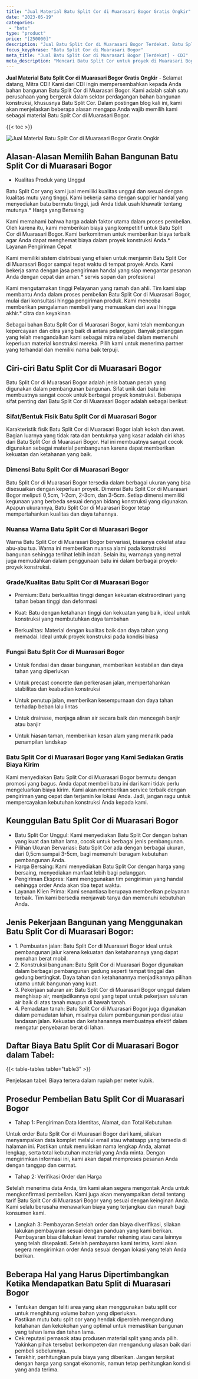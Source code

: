 ```yaml
---
title: "Jual Material Batu Split Cor di Muarasari Bogor Gratis Ongkir"
date: "2023-05-19"
categories:
 - "batu"
type: "product"
price: "[250000]"
description: "Jual Batu Split Cor di Muarasari Bogor Terdekat. Batu Split Cor ini sering digunakan dalam proyek konstruksi sebagai campuran beton yang berkualitas dan tahan lama. Silakan hubungi kami untuk informasi lebih lanjut."
focus_keyphrase: "Batu Split Cor di Muarasari Bogor"
meta_title: "Jual Batu Split Cor di Muarasari Bogor [Terdekat] - CDI"
meta_description: "Mencari Batu Split Cor untuk proyek di Muarasari Bogor? Kami memiliki Batu Split Cor berkualitas untuk campuran beton. Raih penawaran terbaik sekarang."
---
```


**Jual Material Batu Split Cor di Muarasari Bogor Gratis Ongkir** - Selamat datang, Mitra CDI! Kami dari CDI ingin mempersembahkan kepada Anda bahan bangunan Batu Split Cor di Muarasari Bogor. Kami adalah salah satu perusahaan yang bergerak dalam sektor perdagangan bahan bangunan konstruksi, khususnya Batu Split Cor. Dalam postingan blog kali ini, kami akan menjelaskan beberapa alasan mengapa Anda wajib memilih kami sebagai material Batu Split Cor di Muarasari Bogor.

{{< toc >}}

![Jual Material Batu Split Cor di Muarasari Bogor Gratis Ongkir](/images/batu/batu-split-07.jpg)

## Alasan-Alasan Memilih Bahan Bangunan Batu Split Cor di Muarasari Bogor

*   Kualitas Produk yang Unggul

Batu Split Cor yang kami jual memiliki kualitas unggul dan sesuai dengan kualitas mutu yang tinggi. Kami bekerja sama dengan supplier handal yang menyediakan batu bermutu tinggi, jadi Anda tidak usah khawatir tentang mutunya.*   Harga yang Bersaing

Kami memahami bahwa harga adalah faktor utama dalam proses pembelian. Oleh karena itu, kami memberikan biaya yang kompetitif untuk Batu Split Cor di Muarasari Bogor. Kami berkomitmen untuk memberikan biaya terbaik agar Anda dapat menghemat biaya dalam proyek konstruksi Anda.*   Layanan Pengiriman Cepat

Kami memiliki sistem distribusi yang efisien untuk menjamin Batu Split Cor di Muarasari Bogor sampai tepat waktu di tempat proyek Anda. Kami bekerja sama dengan jasa pengiriman handal yang siap mengantar pesanan Anda dengan cepat dan aman.*   servis sopan dan profesional

Kami mengutamakan tinggi Pelayanan yang ramah dan ahli. Tim kami siap membantu Anda dalam proses pembelian Batu Split Cor di Muarasari Bogor, mulai dari konsultasi hingga pengiriman produk. Kami mencoba memberikan pengalaman membeli yang memuaskan dari awal hingga akhir.*   citra dan keyakinan

Sebagai bahan Batu Split Cor di Muarasari Bogor, kami telah membangun kepercayaan dan citra yang baik di antara pelanggan. Banyak pelanggan yang telah mengandalkan kami sebagai mitra reliabel dalam memenuhi keperluan material konstruksi mereka. Pilih kami untuk menerima partner yang terhandal dan memiliki nama baik terpuji. 

## Ciri-ciri Batu Split Cor di Muarasari Bogor

Batu Split Cor di Muarasari Bogor adalah jenis batuan pecah yang digunakan dalam pembangunan bangunan. Sifat unik dari batu ini membuatnya sangat cocok untuk berbagai proyek konstruksi. Beberapa sifat penting dari Batu Split Cor di Muarasari Bogor adalah sebagai berikut:

### Sifat/Bentuk Fisik Batu Split Cor di Muarasari Bogor

Karakteristik fisik Batu Split Cor di Muarasari Bogor ialah kokoh dan awet. Bagian luarnya yang tidak rata dan bentuknya yang kasar adalah ciri khas dari Batu Split Cor di Muarasari Bogor. Hal ini membuatnya sangat cocok digunakan sebagai material pembangunan karena dapat memberikan kekuatan dan ketahanan yang baik.

### Dimensi Batu Split Cor di Muarasari Bogor

Batu Split Cor di Muarasari Bogor tersedia dalam berbagai ukuran yang bisa disesuaikan dengan keperluan proyek. Dimensi Batu Split Cor di Muarasari Bogor meliputi 0,5cm, 1-2cm, 2-3cm, dan 3-5cm. Setiap dimensi memiliki kegunaan yang berbeda sesuai dengan bidang konstruksi yang digunakan. Apapun ukurannya, Batu Split Cor di Muarasari Bogor tetap mempertahankan kualitas dan daya tahannya.

### Nuansa Warna Batu Split Cor di Muarasari Bogor

Warna Batu Split Cor di Muarasari Bogor bervariasi, biasanya cokelat atau abu-abu tua. Warna ini memberikan nuansa alami pada konstruksi bangunan sehingga terlihat lebih indah. Selain itu, warnanya yang netral juga memudahkan dalam penggunaan batu ini dalam berbagai proyek-proyek konstruksi.

### Grade/Kualitas Batu Split Cor di Muarasari Bogor

*   Premium: Batu berkualitas tinggi dengan kekuatan ekstraordinari yang tahan beban tinggi dan deformasi

*   Kuat: Batu dengan ketahanan tinggi dan kekuatan yang baik, ideal untuk konstruksi yang membutuhkan daya tambahan

*   Berkualitas: Material dengan kualitas baik dan daya tahan yang memadai. Ideal untuk proyek konstruksi pada kondisi biasa

### Fungsi Batu Split Cor di Muarasari Bogor

*   Untuk fondasi dan dasar bangunan, memberikan kestabilan dan daya tahan yang diperlukan

*   Untuk precast concrete dan perkerasan jalan, mempertahankan stabilitas dan keabadian konstruksi

*   Untuk penutup jalan, memberikan kesempurnaan dan daya tahan terhadap beban lalu lintas

*   Untuk drainase, menjaga aliran air secara baik dan mencegah banjir atau banjir

*   Untuk hiasan taman, memberikan kesan alam yang menarik pada penampilan landskap

### Batu Split Cor di Muarasari Bogor yang Kami Sediakan Gratis Biaya Kirim

Kami menyediakan Batu Split Cor di Muarasari Bogor bermutu dengan promosi yang bagus. Anda dapat membeli batu ini dari kami tidak perlu mengeluarkan biaya kirim. Kami akan memberikan service terbaik dengan pengiriman yang cepat dan terjamin ke lokasi Anda. Jadi, jangan ragu untuk mempercayakan kebutuhan konstruksi Anda kepada kami.

## Keunggulan Batu Split Cor di Muarasari Bogor

*   Batu Split Cor Unggul: Kami menyediakan Batu Split Cor dengan bahan yang kuat dan tahan lama, cocok untuk berbagai jenis pembangunan.
*   Pilihan Ukuran Bervariasi: Batu Split Cor ada dengan berbagai ukuran, dari 0,5cm sampai 3-5cm, bagi memenuhi beragam kebutuhan pembangunan Anda.
*   Harga Bersaing: Kami menyediakan Batu Split Cor dengan harga yang bersaing, menyediakan manfaat lebih bagi pelanggan.
*   Pengiriman Ekspres: Kami menggunakan tim pengiriman yang handal sehingga order Anda akan tiba tepat waktu.
*   Layanan Klien Prima: Kami senantiasa berupaya memberikan pelayanan terbaik. Tim kami bersedia menjawab tanya dan memenuhi kebutuhan Anda.

## Jenis Pekerjaan Bangunan yang Menggunakan Batu Split Cor di Muarasari Bogor:

*   1\. Pembuatan jalan: Batu Split Cor di Muarasari Bogor ideal untuk pembangunan jalur karena kekuatan dan ketahanannya yang dapat menahan berat mobil.
*   2\. Konstruksi bangunan: Batu Split Cor di Muarasari Bogor digunakan dalam berbagai pembangunan gedung seperti tempat tinggal dan gedung bertingkat. Daya tahan dan ketahanannya menjadikannya pilihan utama untuk bangunan yang kuat.
*   3\. Pekerjaan saluran air: Batu Split Cor di Muarasari Bogor unggul dalam menghisap air, menjadikannya opsi yang tepat untuk pekerjaan saluran air baik di atas tanah maupun di bawah tanah.
*   4\. Pemadatan tanah: Batu Split Cor di Muarasari Bogor juga digunakan dalam pemadatan lahan, misalnya dalam pembangunan pondasi atau landasan jalan. Kekuatan dan ketahanannya membuatnya efektif dalam mengatur penyebaran berat di lahan.

## Daftar Biaya Batu Split Cor di Muarasari Bogor dalam Tabel:

{{< table-tables table="table3" >}}

Penjelasan tabel: Biaya tertera dalam rupiah per meter kubik.

## Prosedur Pembelian Batu Split Cor di Muarasari Bogor

*   Tahap 1: Pengiriman Data Identitas, Alamat, dan Total Kebutuhan

Untuk order Batu Split Cor di Muarasari Bogor dari kami, silakan menyampaikan data komplet melalui email atau whatsapp yang tersedia di halaman ini. Pastikan untuk menuliskan nama lengkap Anda, alamat lengkap, serta total kebutuhan material yang Anda minta. Dengan mengirimkan informasi ini, kami akan dapat memproses pesanan Anda dengan tanggap dan cermat.
*   Tahap 2: Verifikasi Order dan Harga

Setelah menerima data Anda, tim kami akan segera mengontak Anda untuk mengkonfirmasi pembelian. Kami juga akan menyampaikan detail tentang tarif Batu Split Cor di Muarasari Bogor yang sesuai dengan keinginan Anda. Kami selalu berusaha menawarkan biaya yang terjangkau dan murah bagi konsumen kami.
*   Langkah 3: Pembayaran
Setelah order dan biaya diverifikasi, silakan lakukan pembayaran sesuai dengan panduan yang kami berikan. Pembayaran bisa dilakukan lewat transfer rekening atau cara lainnya yang telah disepakati. Setelah pembayaran kami terima, kami akan segera mengirimkan order Anda sesuai dengan lokasi yang telah Anda berikan.

## Beberapa Hal yang Harus Dipertimbangkan Ketika Mendapatkan Batu Split di Muarasari Bogor

*   Tentukan dengan teliti area yang akan menggunakan batu split cor untuk menghitung volume bahan yang diperlukan.
*   Pastikan mutu batu split cor yang hendak diperoleh mengandung ketahanan dan kekokohan yang optimal untuk memastikan bangunan yang tahan lama dan tahan lama.
*   Cek reputasi pemasok atau produsen material split yang anda pilih. Yakinkan pihak tersebut berkompeten dan mengandung ulasan baik dari pembeli sebelumnya.
*   Terakhir, perhitungkan pula biaya yang diberikan. Jangan terpikat dengan harga yang sangat ekonomis, namun tetap perhitungkan kondisi yang anda terima.